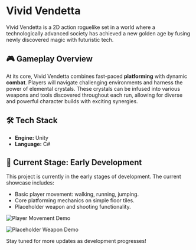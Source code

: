 # Vivid Vendetta

Vivid Vendetta is a 2D action roguelike set in a world where a technologically advanced society has achieved a new golden age by fusing newly discovered magic with futuristic tech.

## 🎮 Gameplay Overview

At its core, Vivid Vendetta combines fast-paced **platforming** with dynamic **combat**. Players will navigate challenging environments and harness the power of elemental crystals. These crystals can be infused into various weapons and tools discovered throughout each run, allowing for diverse and powerful character builds with exciting synergies.

## 🛠️ Tech Stack

* **Engine:** Unity
* **Language:** C#

## 🚧 Current Stage: Early Development

This project is currently in the early stages of development. The current showcase includes:
* Basic player movement: walking, running, jumping.
* Core platforming mechanics on simple floor tiles.
* Placeholder weapon and shooting functionality.

![Player Movement Demo](DemoGifs/PlatformingDemo.gif)

![Placeholder Weapon Demo](DemoGifs/ShootingDemo.gif)


Stay tuned for more updates as development progresses!
